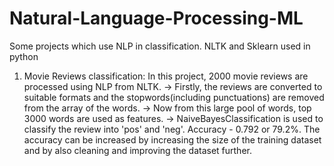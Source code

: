 # Natural-Language-Processing-ML
Some projects which use NLP in classification. NLTK and Sklearn used in python
1) Movie Reviews classification:
   In this project, 2000 movie reviews are processed using NLP from NLTK.
   -> Firstly, the reviews are converted to suitable formats and the stopwords(including punctuations) are removed
   from the array of the words.
   -> Now from this large pool of words, top 3000 words are used as features. 
   -> NaiveBayesClassification is used to classify the review into 'pos' and 'neg'.
   Accuracy - 0.792 or 79.2%. The accuracy can be increased by increasing the size of the training dataset and by
   also cleaning and improving the dataset further.
   
